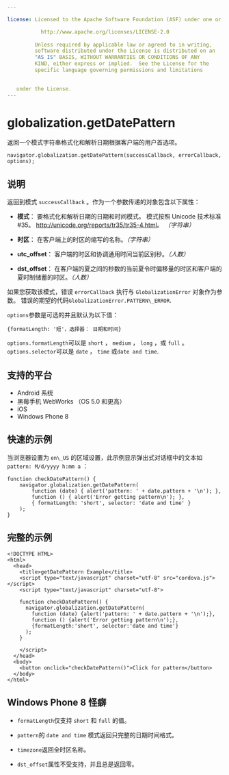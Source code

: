 ```yaml
---

license: Licensed to the Apache Software Foundation (ASF) under one or more contributor license agreements. See the NOTICE file distributed with this work for additional information regarding copyright ownership. The ASF licenses this file to you under the Apache License, Version 2.0 (the "License"); you may not use this file except in compliance with the License. You may obtain a copy of the License at

           http://www.apache.org/licenses/LICENSE-2.0
    
         Unless required by applicable law or agreed to in writing,
         software distributed under the License is distributed on an
         "AS IS" BASIS, WITHOUT WARRANTIES OR CONDITIONS OF ANY
         KIND, either express or implied.  See the License for the
         specific language governing permissions and limitations
    

   under the License.
---
```


# globalization.getDatePattern

返回一个模式字符串格式化和解析日期根据客户端的用户首选项。

    navigator.globalization.getDatePattern(successCallback, errorCallback, options);
    

## 说明

返回到模式 `successCallback` 。作为一个参数传递的对象包含以下属性：

*   **模式**： 要格式化和解析日期的日期和时间模式。 模式按照 Unicode 技术标准 #35。 <http://unicode.org/reports/tr35/tr35-4.html>。 *（字符串）*

*   **时区**： 在客户端上的时区的缩写的名称。*（字符串）*

*   **utc_offset**： 客户端的时区和协调通用时间当前区别秒。*（人数）*

*   **dst_offset**： 在客户端的夏之间的秒数的当前夏令时偏移量的时区和客户端的夏时制储蓄的时区。*（人数）*

如果您获取该模式，错误 `errorCallback` 执行与 `GlobalizationError` 对象作为参数。 错误的期望的代码`GlobalizationError.PATTERN\_ERROR`.

`options`参数是可选的并且默认为以下值：

    {formatLength: '短'，选择器： 日期和时间}
    

`options.formatLength`可以是 `short` ， `medium` ， `long` ，或 `full` 。 `options.selector`可以是 `date` ， `time` 或`date and
time`.

## 支持的平台

*   Android 系统
*   黑莓手机 WebWorks （OS 5.0 和更高）
*   iOS
*   Windows Phone 8

## 快速的示例

当浏览器设置为 `en\_US` 的区域设置，此示例显示弹出式对话框中的文本如 `pattern: M/d/yyyy h:mm a` ：

    function checkDatePattern() {
        navigator.globalization.getDatePattern(
            function (date) { alert('pattern: ' + date.pattern + '\n'); },
            function () { alert('Error getting pattern\n'); },
            { formatLength: 'short', selector: 'date and time' }
        );
    }
    

## 完整的示例

    <!DOCTYPE HTML>
    <html>
      <head>
        <title>getDatePattern Example</title>
        <script type="text/javascript" charset="utf-8" src="cordova.js"></script>
        <script type="text/javascript" charset="utf-8">
    
        function checkDatePattern() {
          navigator.globalization.getDatePattern(
            function (date) {alert('pattern: ' + date.pattern + '\n');},
            function () {alert('Error getting pattern\n');},
            {formatLength:'short', selector:'date and time'}
          );
        }
    
        </script>
      </head>
      <body>
        <button onclick="checkDatePattern()">Click for pattern</button>
      </body>
    </html>
    

## Windows Phone 8 怪癖

*   `formatLength`仅支持 `short` 和 `full` 的值。

*   `pattern`的 `date and time` 模式返回只完整的日期时间格式。

*   `timezone`返回全时区名称。

*   `dst_offset`属性不受支持，并且总是返回零。